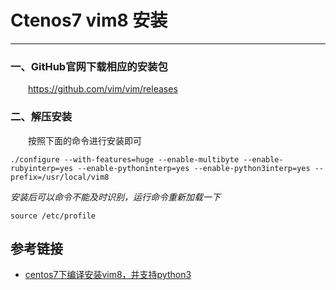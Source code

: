 # Ctenos7 vim8 安装
***
### 一、GitHub官网下载相应的安装包
&ensp;&ensp;&ensp;&ensp;https://github.com/vim/vim/releases

### 二、解压安装
&ensp;&ensp;&ensp;&ensp;按照下面的命令进行安装即可

```
./configure --with-features=huge --enable-multibyte --enable-rubyinterp=yes --enable-pythoninterp=yes --enable-python3interp=yes --prefix=/usr/local/vim8
```

*安装后可以命令不能及时识别，运行命令重新加载一下*

```
source /etc/profile
```

## 参考链接
- [centos7下编译安装vim8，并支持python3](https://blog.csdn.net/geerniya/article/details/79686408)